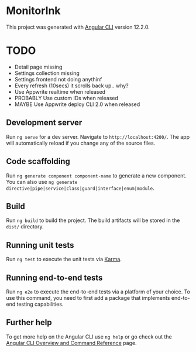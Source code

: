 # MonitorInk

This project was generated with [Angular CLI](https://github.com/angular/angular-cli) version 12.2.0.

# TODO

- Detail page missing
- Settings collection missing
- Settings frontend not doing anythinf
- Every refresh (10secs) it scrolls back up.. why?
- Use Appwrite realtime when released
- PROBABLY Use custom IDs when released
- MAYBE Use Appwrite deploy CLI 2.0 when released

## Development server

Run `ng serve` for a dev server. Navigate to `http://localhost:4200/`. The app will automatically reload if you change any of the source files.

## Code scaffolding

Run `ng generate component component-name` to generate a new component. You can also use `ng generate directive|pipe|service|class|guard|interface|enum|module`.

## Build

Run `ng build` to build the project. The build artifacts will be stored in the `dist/` directory.

## Running unit tests

Run `ng test` to execute the unit tests via [Karma](https://karma-runner.github.io).

## Running end-to-end tests

Run `ng e2e` to execute the end-to-end tests via a platform of your choice. To use this command, you need to first add a package that implements end-to-end testing capabilities.

## Further help

To get more help on the Angular CLI use `ng help` or go check out the [Angular CLI Overview and Command Reference](https://angular.io/cli) page.
